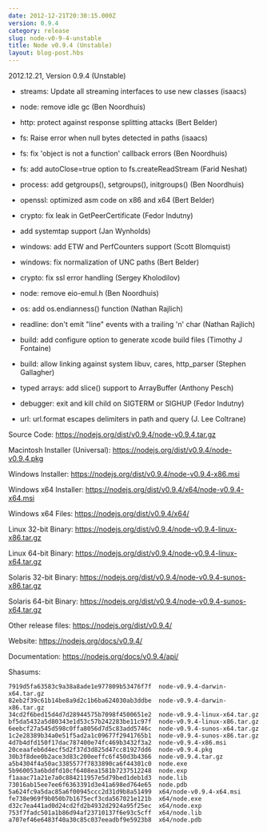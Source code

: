 ```yaml
---
date: 2012-12-21T20:30:15.000Z
version: 0.9.4
category: release
slug: node-v0-9-4-unstable
title: Node v0.9.4 (Unstable)
layout: blog-post.hbs
---
```


2012.12.21, Version 0.9.4 (Unstable)

- streams: Update all streaming interfaces to use new classes (isaacs)

- node: remove idle gc (Ben Noordhuis)

- http: protect against response splitting attacks (Bert Belder)

- fs: Raise error when null bytes detected in paths (isaacs)

- fs: fix 'object is not a function' callback errors (Ben Noordhuis)

- fs: add autoClose=true option to fs.createReadStream (Farid Neshat)

- process: add getgroups(), setgroups(), initgroups() (Ben Noordhuis)

- openssl: optimized asm code on x86 and x64 (Bert Belder)

- crypto: fix leak in GetPeerCertificate (Fedor Indutny)

- add systemtap support (Jan Wynholds)

- windows: add ETW and PerfCounters support (Scott Blomquist)

- windows: fix normalization of UNC paths (Bert Belder)

- crypto: fix ssl error handling (Sergey Kholodilov)

- node: remove eio-emul.h (Ben Noordhuis)

- os: add os.endianness() function (Nathan Rajlich)

- readline: don't emit "line" events with a trailing 'n' char (Nathan Rajlich)

- build: add configure option to generate xcode build files (Timothy J Fontaine)

- build: allow linking against system libuv, cares, http_parser (Stephen Gallagher)

- typed arrays: add slice() support to ArrayBuffer (Anthony Pesch)

- debugger: exit and kill child on SIGTERM or SIGHUP (Fedor Indutny)

- url: url.format escapes delimiters in path and query (J. Lee Coltrane)

Source Code: https://nodejs.org/dist/v0.9.4/node-v0.9.4.tar.gz

Macintosh Installer (Universal): https://nodejs.org/dist/v0.9.4/node-v0.9.4.pkg

Windows Installer: https://nodejs.org/dist/v0.9.4/node-v0.9.4-x86.msi

Windows x64 Installer: https://nodejs.org/dist/v0.9.4/x64/node-v0.9.4-x64.msi

Windows x64 Files: https://nodejs.org/dist/v0.9.4/x64/

Linux 32-bit Binary: https://nodejs.org/dist/v0.9.4/node-v0.9.4-linux-x86.tar.gz

Linux 64-bit Binary: https://nodejs.org/dist/v0.9.4/node-v0.9.4-linux-x64.tar.gz

Solaris 32-bit Binary: https://nodejs.org/dist/v0.9.4/node-v0.9.4-sunos-x86.tar.gz

Solaris 64-bit Binary: https://nodejs.org/dist/v0.9.4/node-v0.9.4-sunos-x64.tar.gz

Other release files: https://nodejs.org/dist/v0.9.4/

Website: https://nodejs.org/docs/v0.9.4/

Documentation: https://nodejs.org/docs/v0.9.4/api/

Shasums:

```
7919d5fa63583c9a38a8ade1e977809b53476f7f  node-v0.9.4-darwin-x64.tar.gz
82eb2f39c61b14be8a9d2c1b6ba624030ab3ddbe  node-v0.9.4-darwin-x86.tar.gz
34cd2f6bed15d4d7d28944575b7098f4500651e2  node-v0.9.4-linux-x64.tar.gz
bf5da5432a5d80343e1d53c57b242283be11c97f  node-v0.9.4-linux-x86.tar.gz
6eebcf27a545d598c0ffa8056d7d5c83add5746c  node-v0.9.4-sunos-x64.tar.gz
1c2e28389b34a0e51f5ad2a1c09677f2941765b1  node-v0.9.4-sunos-x86.tar.gz
4d7b4dfd150f17dac787400e74fc469b3432f3a2  node-v0.9.4-x86.msi
20ceaafeb6d4ecf5d2f37d3d825d47cc81927dd6  node-v0.9.4.pkg
30b3f8dee0b2ace3d83c200eeffc6f450d3b4366  node-v0.9.4.tar.gz
a5b4304f4a50ac3385577f7833890ca6f44301c0  node.exe
5b960053a6bddfd10cf6408ea1581b7237512248  node.exp
f1aaac71a21e7a0c884211957e5d79bed1deb1d3  node.lib
73016ab15ee7ee6f6363391d3e41a698ed764e65  node.pdb
5a624fc9a5dac85a6f00945ccc2d31d9b8a51499  x64/node-v0.9.4-x64.msi
fe738e969f9b050b7b1675ecf3cda567021e121b  x64/node.exe
d32c7ea441ad0d24cd2fd2b4932d2924a95f25ec  x64/node.exp
753f7fadc501a1b86d94af23710137f6e93c5cff  x64/node.lib
a707ef46e6483f40a30c85c037eeadbf9e5923b8  x64/node.pdb
```
